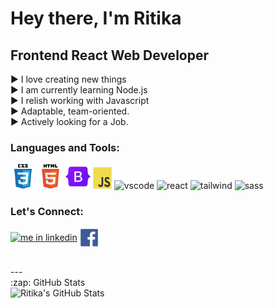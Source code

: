 <h1 style=align-center>Hey there, I'm Ritika </h1>

## Frontend React Web Developer

▶️ I love creating new things <br>
▶️ I am currently learning Node.js <br>
▶️ I relish working with Javascript <br>
▶️ Adaptable, team-oriented. <br>
▶️ Actively looking for a Job. <br>

### Languages and Tools:
<p><img src="https://raw.githubusercontent.com/devicons/devicon/master/icons/css3/css3-original-wordmark.svg" alt="css3" width="40" height="40"/>
<img src="https://raw.githubusercontent.com/devicons/devicon/master/icons/html5/html5-original-wordmark.svg" alt="html5" width="40" height="40"/>
<img src="https://github.com/devicons/devicon/blob/v2.15.1/icons/bootstrap/bootstrap-original.svg" alt="bootstrap" width="40" height="40"/>
<img src="https://raw.githubusercontent.com/devicons/devicon/master/icons/javascript/javascript-original.svg" alt="javascript" width="30" height="35"/>
<img src="https://cdn.jsdelivr.net/gh/devicons/devicon/icons/vscode/vscode-original.svg" alt="vscode" width="35" height="35"/>
<img src="https://cdn.jsdelivr.net/gh/devicons/devicon/icons/react/react-original.svg" alt="react" width="35" height="35"/>
<img src="https://cdn.jsdelivr.net/gh/devicons/devicon/icons/tailwindcss/tailwindcss-plain.svg" alt="tailwind" width="35" height="35" />        
<img src="https://cdn.jsdelivr.net/gh/devicons/devicon/icons/sass/sass-original.svg" alt="sass" width="35" height="35"/>
</p>

### Let's Connect:
<p><a href="https://www.linkedin.com/in/ritika96/" target="_blank"><img align="center" src="https://cdn.jsdelivr.net/gh/devicons/devicon/icons/linkedin/linkedin-original.svg" alt="me in linkedin" height="auto" width="30"/></a>
<a href="https://www.facebook.com/rc1dgp" target="_blank"><img align="center" src="https://github.com/devicons/devicon/blob/v2.15.1/icons/facebook/facebook-original.svg" alt="facebook profile" height="auto" width="30"/></a>

</p>

<br />
---
<summary>:zap: GitHub Stats</summary>

  <img align="left" alt="Ritika's GitHub Stats" src="https://github-readme-stats.vercel.app/api?username=rc1dgp&show_icons=true&hide_border=false&title_color=01D1AE&icon_color=fbb20e&bg_color=09131B&text_color=ffffff&border_color=0c1a25" />

</details>
